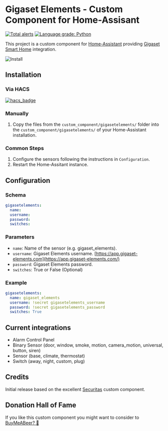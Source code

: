 # Gigaset Elements - Custom Component for Home-Assisant
[![Total alerts](https://img.shields.io/lgtm/alerts/g/dynasticorpheus/gigasetelements-ha.svg?logo=lgtm&logoWidth=18)](https://lgtm.com/projects/g/dynasticorpheus/gigasetelements-ha/alerts/)
[![Language grade: Python](https://img.shields.io/lgtm/grade/python/g/dynasticorpheus/gigasetelements-ha.svg?logo=lgtm&logoWidth=18)](https://lgtm.com/projects/g/dynasticorpheus/gigasetelements-ha/context:python)

This project is a custom component for [Home-Assistant](https://home-assistant.io) providing [Gigaset Smart Home](https://www.gigaset.com/hq_en/smart-home/) integration.

![Install](https://asset.conrad.com/media10/isa/160267/c1/-/nl/1650392_BB_00_FB/image.jpg)

## Installation

### Via HACS

[![hacs_badge](https://img.shields.io/badge/HACS-Default-orange.svg?style=for-the-badge)](https://github.com/custom-components/hacs)

### Manually
1. Copy the files from the `custom_component/gigasetelements/` folder into the `custom_component/gigasetelements/` of your Home-Assistant installation.

### Common Steps
1. Configure the sensors following the instructions in `Configuration`.
2. Restart the Home-Assitant instance.


## Configuration

### Schema
```yaml
gigasetelements:
  name:
  username:
  password:
  switches:
```

### Parameters
* `name`: Name of the sensor (e.g. gigaset_elements).
* `username`: Gigaset Elements username. [https://app.gigaset-elements.com](https://app.gigaset-elements.com/)   
* `password`: Gigaset Elements password.
* `switches`: True or False (Optional)

### Example
```yaml
gigasetelements:
  name: gigaset_elements
  username: !secret gigasetelements_username
  password: !secret gigasetelements_password
  switches: True
```

## Current integrations
* Alarm Control Panel
* Binary Sensor (door, window, smoke, motion, camera_motion, universal, button, siren)
* Sensor (base, climate, thermostat)
* Switch (away, night, custom, plug)

## Credits
Initial release based on the excellent [Securitas](https://github.com/vlumikero/home-assistant-securitas) custom component.

## Donation Hall of Fame
If you like this custom component you might want to consider to [BuyMeABeer? 🍺](https://buymeacoffee.com/dynasticorpheus)
